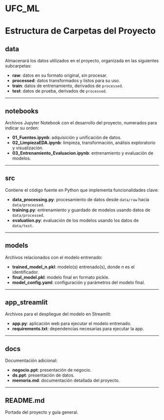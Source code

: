 # UFC_ML

# Estructura de Carpetas del Proyecto

## data
Almacenará los datos utilizados en el proyecto, organizada en las siguientes subcarpetas:

- **raw**: datos en su formato original, sin procesar.
- **processed**: datos transformados y listos para su uso.
- **train**: datos de entrenamiento, derivados de `processed`.
- **test**: datos de prueba, derivados de `processed`.

---

## notebooks
Archivos Jupyter Notebook con el desarrollo del proyecto, numerados para indicar su orden:

- **01_Fuentes.ipynb**: adquisición y unificación de datos.
- **02_LimpiezaEDA.ipynb**: limpieza, transformación, análisis exploratorio y visualización.
- **03_Entrenamiento_Evaluacion.ipynb**: entrenamiento y evaluación de modelos.

---

## src
Contiene el código fuente en Python que implementa funcionalidades clave:

- **data_processing.py**: procesamiento de datos desde `data/raw` hacia `data/processed`.
- **training.py**: entrenamiento y guardado de modelos usando datos de `data/processed`.
- **evaluation.py**: evaluación de los modelos usando los datos de `data/test`.

---

## models
Archivos relacionados con el modelo entrenado:

- **trained_model_n.pkl**: modelo(s) entrenado(s), donde _n_ es el identificador.
- **final_model.pkl**: modelo final en formato pickle.
- **model_config.yaml**: configuración y parámetros del modelo final.

---

## app_streamlit
Archivos para el despliegue del modelo en Streamlit:

- **app.py**: aplicación web para ejecutar el modelo entrenado.
- **requirements.txt**: dependencias necesarias para ejecutar la app.

---

## docs
Documentación adicional:

- **negocio.ppt**: presentación de negocio.
- **ds.ppt**: presentación de datos.
- **memoria.md**: documentación detallada del proyecto.

---

## README.md
Portada del proyecto y guía general.